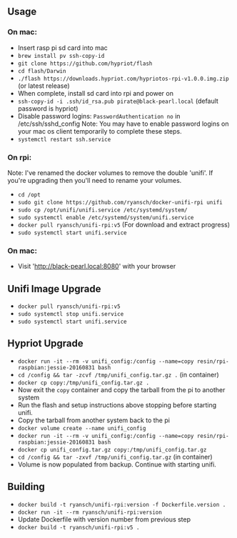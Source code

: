 ## Usage

### On mac:
- Insert rasp pi sd card into mac
- `brew install pv ssh-copy-id`
- `git clone https://github.com/hypriot/flash`
- `cd flash/Darwin`
- `./flash https://downloads.hypriot.com/hypriotos-rpi-v1.0.0.img.zip` (or latest release)
- When complete, install sd card into rpi and power on
- `ssh-copy-id -i .ssh/id_rsa.pub pirate@black-pearl.local` (default password is hypriot)
- Disable password logins: `PasswordAuthentication no` in /etc/ssh/sshd_config
Note: You may have to enable password logins on your mac os client temporarily to complete these steps.
- `systemctl restart ssh.service`

### On rpi:

Note: I've renamed the docker volumes to remove the double 'unifi'.  If you're upgrading then you'll need to rename your volumes.

- `cd /opt`
- `sudo git clone https://github.com/ryansch/docker-unifi-rpi unifi`
- `sudo cp /opt/unifi/unifi.service /etc/systemd/system/`
- `sudo systemctl enable /etc/systemd/system/unifi.service`
- `docker pull ryansch/unifi-rpi:v5` (For download and extract progress)
- `sudo systemctl start unifi.service`

### On mac:

- Visit 'http://black-pearl.local:8080' with your browser

## Unifi Image Upgrade

- `docker pull ryansch/unifi-rpi:v5`
- `sudo systemctl stop unifi.service`
- `sudo systemctl start unifi.service`

## Hypriot Upgrade

- `docker run -it --rm -v unifi_config:/config --name=copy resin/rpi-raspbian:jessie-20160831 bash`
- `cd /config && tar -zcvf /tmp/unifi_config.tar.gz .` (in container)
- `docker cp copy:/tmp/unifi_config.tar.gz .`
- Now exit the `copy` container and copy the tarball from the pi to another system
- Run the flash and setup instructions above stopping before starting unifi.
- Copy the tarball from another system back to the pi
- `docker volume create --name unifi_config`
- `docker run -it --rm -v unifi_config:/config --name=copy resin/rpi-raspbian:jessie-20160831 bash`
- `docker cp unifi_config.tar.gz copy:/tmp/unifi_config.tar.gz`
- `cd /config && tar -zxvf /tmp/unifi_config.tar.gz` (in container)
- Volume is now populated from backup.  Continue with starting unifi.

## Building
- `docker build -t ryansch/unifi-rpi:version -f Dockerfile.version .`
- `docker run -it --rm ryansch/unifi-rpi:version`
- Update Dockerfile with version number from previous step
- `docker build -t ryansch/unifi-rpi:v5 .`
